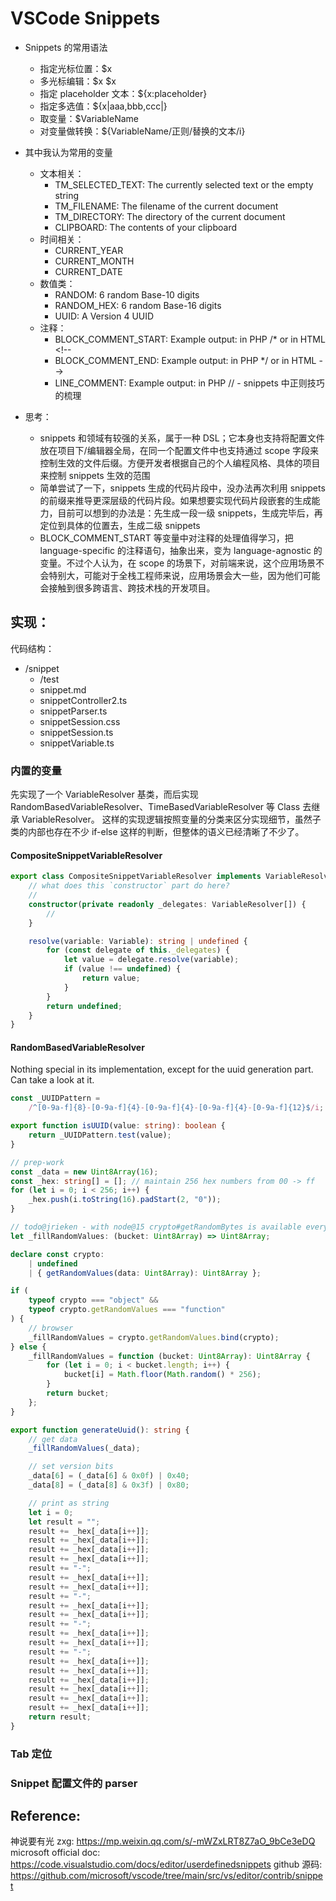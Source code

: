 # VSCode Snippets

-   Snippets 的常用语法

    -   指定光标位置：$x
    -   多光标编辑：$x $x
    -   指定 placeholder 文本：${x:placeholder}
    -   指定多选值：${x|aaa,bbb,ccc|}
    -   取变量：$VariableName
    -   对变量做转换：${VariableName/正则/替换的文本/i}

-   其中我认为常用的变量

    -   文本相关：
        -   TM_SELECTED_TEXT: The currently selected text or the empty string
        -   TM_FILENAME: The filename of the current document
        -   TM_DIRECTORY: The directory of the current document
        -   CLIPBOARD: The contents of your clipboard
    -   时间相关：
        -   CURRENT_YEAR
        -   CURRENT_MONTH
        -   CURRENT_DATE
    -   数值类：
        -   RANDOM: 6 random Base-10 digits
        -   RANDOM_HEX: 6 random Base-16 digits
        -   UUID: A Version 4 UUID
    -   注释：
        -   BLOCK_COMMENT_START: Example output: in PHP /\* or in HTML &lt;!--
        -   BLOCK_COMMENT_END: Example output: in PHP \*/ or in HTML -->
        -   LINE_COMMENT: Example output: in PHP // - snippets 中正则技巧的梳理

-   思考：

    -   snippets 和领域有较强的关系，属于一种 DSL；它本身也支持将配置文件放在项目下/编辑器全局，在同一个配置文件中也支持通过 scope 字段来控制生效的文件后缀。方便开发者根据自己的个人编程风格、具体的项目来控制 snippets 生效的范围
    -   简单尝试了一下，snippets 生成的代码片段中，没办法再次利用 snippets 的前缀来推导更深层级的代码片段。如果想要实现代码片段嵌套的生成能力，目前可以想到的办法是：先生成一段一级 snippets，生成完毕后，再定位到具体的位置去，生成二级 snippets
    -   BLOCK_COMMENT_START 等变量中对注释的处理值得学习，把 language-specific 的注释语句，抽象出来，变为 language-agnostic 的变量。不过个人认为，在 scope 的场景下，对前端来说，这个应用场景不会特别大，可能对于全栈工程师来说，应用场景会大一些，因为他们可能会接触到很多跨语言、跨技术栈的开发项目。

## 实现：

代码结构：

-   /snippet
    -   /test
    -   snippet.md
    -   snippetController2.ts
    -   snippetParser.ts
    -   snippetSession.css
    -   snippetSession.ts
    -   snippetVariable.ts

### 内置的变量

先实现了一个 VariableResolver 基类，而后实现 RandomBasedVariableResolver、TimeBasedVariableResolver 等 Class 去继承 VariableResolver。
这样的实现逻辑按照变量的分类来区分实现细节，虽然子类的内部也存在不少 if-else 这样的判断，但整体的语义已经清晰了不少了。

#### CompositeSnippetVariableResolver

```ts
export class CompositeSnippetVariableResolver implements VariableResolver {
    // what does this `constructor` part do here?
    //
    constructor(private readonly _delegates: VariableResolver[]) {
        //
    }

    resolve(variable: Variable): string | undefined {
        for (const delegate of this._delegates) {
            let value = delegate.resolve(variable);
            if (value !== undefined) {
                return value;
            }
        }
        return undefined;
    }
}
```

#### RandomBasedVariableResolver

Nothing special in its implementation, except for the uuid generation part. Can take a look at it.

```ts
const _UUIDPattern =
    /^[0-9a-f]{8}-[0-9a-f]{4}-[0-9a-f]{4}-[0-9a-f]{4}-[0-9a-f]{12}$/i;

export function isUUID(value: string): boolean {
    return _UUIDPattern.test(value);
}

// prep-work
const _data = new Uint8Array(16);
const _hex: string[] = []; // maintain 256 hex numbers from 00 -> ff
for (let i = 0; i < 256; i++) {
    _hex.push(i.toString(16).padStart(2, "0"));
}

// todo@jrieken - with node@15 crypto#getRandomBytes is available everywhere, https://developer.mozilla.org/en-US/docs/Web/API/Crypto/getRandomValues#browser_compatibility
let _fillRandomValues: (bucket: Uint8Array) => Uint8Array;

declare const crypto:
    | undefined
    | { getRandomValues(data: Uint8Array): Uint8Array };

if (
    typeof crypto === "object" &&
    typeof crypto.getRandomValues === "function"
) {
    // browser
    _fillRandomValues = crypto.getRandomValues.bind(crypto);
} else {
    _fillRandomValues = function (bucket: Uint8Array): Uint8Array {
        for (let i = 0; i < bucket.length; i++) {
            bucket[i] = Math.floor(Math.random() * 256);
        }
        return bucket;
    };
}

export function generateUuid(): string {
    // get data
    _fillRandomValues(_data);

    // set version bits
    _data[6] = (_data[6] & 0x0f) | 0x40;
    _data[8] = (_data[8] & 0x3f) | 0x80;

    // print as string
    let i = 0;
    let result = "";
    result += _hex[_data[i++]];
    result += _hex[_data[i++]];
    result += _hex[_data[i++]];
    result += _hex[_data[i++]];
    result += "-";
    result += _hex[_data[i++]];
    result += _hex[_data[i++]];
    result += "-";
    result += _hex[_data[i++]];
    result += _hex[_data[i++]];
    result += "-";
    result += _hex[_data[i++]];
    result += _hex[_data[i++]];
    result += "-";
    result += _hex[_data[i++]];
    result += _hex[_data[i++]];
    result += _hex[_data[i++]];
    result += _hex[_data[i++]];
    result += _hex[_data[i++]];
    result += _hex[_data[i++]];
    return result;
}
```

### Tab 定位

### Snippet 配置文件的 parser

## Reference:

神说要有光 zxg: https://mp.weixin.qq.com/s/-mWZxLRT8Z7aO_9bCe3eDQ
microsoft official doc: https://code.visualstudio.com/docs/editor/userdefinedsnippets
github 源码: https://github.com/microsoft/vscode/tree/main/src/vs/editor/contrib/snippet
